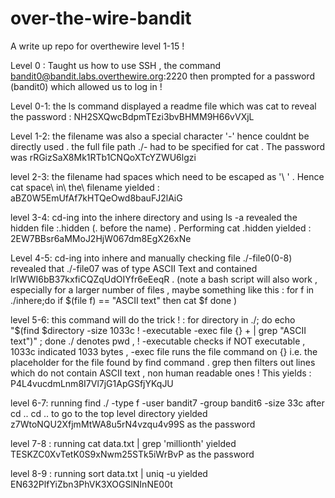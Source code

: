 # over-the-wire-bandit
A write up repo for overthewire level 1-15 !

Level 0 : Taught us how to use SSH , the command bandit0@bandit.labs.overthewire.org:2220 then prompted for a password (bandit0) which allowed us to log in !

Level 0-1: the ls command displayed a readme file which was cat to reveal the password : NH2SXQwcBdpmTEzi3bvBHMM9H66vVXjL

Level 1-2: the filename was also a special character '-' hence couldnt be directly used . the full file path ./- had to be specified for cat . The password was rRGizSaX8Mk1RTb1CNQoXTcYZWU6lgzi

level 2-3: the filename had spaces which need to be escaped as '\ ' . Hence cat space\ in\ the\ filename yielded : aBZ0W5EmUfAf7kHTQeOwd8bauFJ2lAiG

level 3-4: cd-ing into the inhere directory and using ls -a revealed the hidden file :.hidden (. before the name) . Performing cat .hidden yielded : 2EW7BBsr6aMMoJ2HjW067dm8EgX26xNe

Level 4-5: cd-ing into inhere and manually checking file ./-file0(0-8) revealed that ./-file07 was of type ASCII Text and contained lrIWWI6bB37kxfiCQZqUdOIYfr6eEeqR . (note a bash script will also work , especially for a larger number of files , maybe something like this :
for f in ./inhere;do
        if $(file f) == "ASCII text"
        then
                cat $f
done
)

level 5-6: this command will do the trick ! : for directory in ./; do echo "$(find $directory -size 1033c ! -executable -exec file {} + | grep "ASCII text")" ; done
./ denotes pwd , ! -executable checks if NOT executable , 1033c indicated 1033 bytes , -exec file runs the file command on {} i.e. the placeholder for the file found by find command . grep then filters out lines which do not contain ASCII text , non human readable ones ! 
This yields : P4L4vucdmLnm8I7Vl7jG1ApGSfjYKqJU

level 6-7: running find ./ -type f -user bandit7 -group bandit6 -size 33c after cd .. cd .. to go to the top level directory yielded z7WtoNQU2XfjmMtWA8u5rN4vzqu4v99S as the password 

level 7-8 : running cat data.txt | grep 'millionth' yielded TESKZC0XvTetK0S9xNwm25STk5iWrBvP as the password 

level 8-9 : running sort data.txt | uniq -u yielded EN632PlfYiZbn3PhVK3XOGSlNInNE00t
